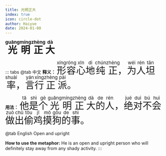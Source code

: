 ```yaml
---
title: 光明正大
index: true
icon: circle-dot
author: Haiyue
date: 2024-01-08
---
```

<script setup lang="js">
import PinYin from "@PinYin";
</script>

<PinYin/>

<span style="font-size:30px;font-weight:bold;"><ruby>光<rt>guāng</rt></ruby><ruby>明<rt>míng</rt></ruby><ruby>正<rt>zhèng</rt></ruby><ruby>大<rt>dà</rt></ruby></span>


::: tabs 
@tab 中文
**释义：** <span style="font-size:30px"><ruby>形<rt>xíng</rt></ruby><ruby>容<rt>róng</rt></ruby><ruby>心<rt>xīn</rt></ruby><ruby>地<rt>dì</rt></ruby><ruby>纯<rt>chún</rt></ruby><ruby>正<rt>zhèng</rt></ruby>，<ruby>为<rt>wéi</rt></ruby><ruby>人<rt>rén</rt></ruby><ruby>坦<rt>tǎn</rt></ruby><ruby>率<rt>shuài</rt></ruby>，<ruby>言<rt>yán</rt></ruby><ruby>行<rt>xíng</rt></ruby><ruby>正<rt>zhèng</rt></ruby><ruby>派<rt>pài</rt></ruby>。</span>

**用法：** <span style="font-size:30px"><ruby>他<rt>tā</rt></ruby><ruby>是<rt>shì</rt></ruby><ruby>个<rt>gè</rt></ruby><ruby>光<rt>guāng</rt></ruby><ruby>明<rt>míng</rt></ruby><ruby>正<rt>zhèng</rt></ruby><ruby>大<rt>dà</rt></ruby><ruby>的<rt>de</rt></ruby><ruby>人<rt>rén</rt></ruby>，<ruby>绝<rt>jué</rt></ruby><ruby>对<rt>duì</rt></ruby><ruby>不<rt>bú</rt></ruby><ruby>会<rt>huì</rt></ruby><ruby>做<rt>zuò</rt></ruby><ruby>出<rt>chū</rt></ruby><ruby>偷<rt>tōu</rt></ruby><ruby>鸡<rt>jī</rt></ruby><ruby>摸<rt>mō</rt></ruby><ruby>狗<rt>gǒu</rt></ruby><ruby>的<rt>de</rt></ruby><ruby>事<rt>shì</rt></ruby>。</span>


@tab English
Open and upright

**How to use the metaphor:** He is an open and upright person who will definitely stay away from any shady activity.
:::
